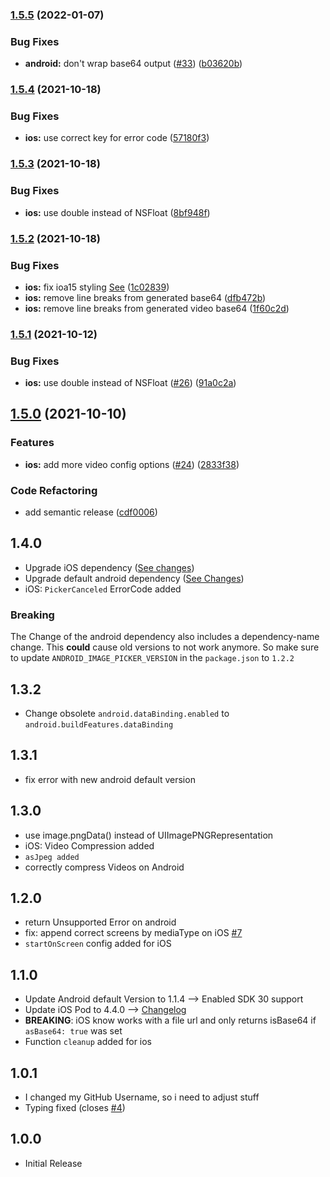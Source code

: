 ### [1.5.5](https://github.com/EinfachHans/cordova-plugin-advanced-imagepicker/compare/V1.5.4...V1.5.5) (2022-01-07)


### Bug Fixes

* **android:** don't wrap base64 output ([#33](https://github.com/EinfachHans/cordova-plugin-advanced-imagepicker/issues/33)) ([b03620b](https://github.com/EinfachHans/cordova-plugin-advanced-imagepicker/commit/b03620b429551c68c939ef484e692a665f3b29ca))

### [1.5.4](https://github.com/EinfachHans/cordova-plugin-advanced-imagepicker/compare/V1.5.3...V1.5.4) (2021-10-18)


### Bug Fixes

* **ios:** use correct key for error code ([57180f3](https://github.com/EinfachHans/cordova-plugin-advanced-imagepicker/commit/57180f356ee2034feedad22a6f0eca21eadd34b1))

### [1.5.3](https://github.com/EinfachHans/cordova-plugin-advanced-imagepicker/compare/V1.5.2...V1.5.3) (2021-10-18)


### Bug Fixes

* **ios:** use double instead of NSFloat ([8bf948f](https://github.com/EinfachHans/cordova-plugin-advanced-imagepicker/commit/8bf948f4af4ed6c686921eb4b1430d403ee2d4a4))

### [1.5.2](https://github.com/EinfachHans/cordova-plugin-advanced-imagepicker/compare/V1.5.1...V1.5.2) (2021-10-18)


### Bug Fixes

* **ios:** fix ioa15 styling [See](https://github.com/Yummypets/YPImagePicker/issues/690) ([1c02839](https://github.com/EinfachHans/cordova-plugin-advanced-imagepicker/commit/1c02839d2e6d9b46a61a532d056f67a5bf2f9561))
* **ios:** remove line breaks from generated base64 ([dfb472b](https://github.com/EinfachHans/cordova-plugin-advanced-imagepicker/commit/dfb472b327696302b8e730b1832b93b78966bcf6))
* **ios:** remove line breaks from generated video base64 ([1f60c2d](https://github.com/EinfachHans/cordova-plugin-advanced-imagepicker/commit/1f60c2ddec3051125c69aa9b3ec3b1fe8b00f081))

### [1.5.1](https://github.com/EinfachHans/cordova-plugin-advanced-imagepicker/compare/V1.5.0...V1.5.1) (2021-10-12)


### Bug Fixes

* **ios:** use double instead of NSFloat ([#26](https://github.com/EinfachHans/cordova-plugin-advanced-imagepicker/issues/26)) ([91a0c2a](https://github.com/EinfachHans/cordova-plugin-advanced-imagepicker/commit/91a0c2af8f7bf38ebec6148720633186e921482d))

## [1.5.0](https://github.com/EinfachHans/cordova-plugin-advanced-imagepicker/compare/V1.4.0...V1.5.0) (2021-10-10)


### Features

* **ios:** add more video config options ([#24](https://github.com/EinfachHans/cordova-plugin-advanced-imagepicker/issues/24)) ([2833f38](https://github.com/EinfachHans/cordova-plugin-advanced-imagepicker/commit/2833f38b35c63afe6eabe5b80ae53c849e4b072d))


### Code Refactoring

* add semantic release ([cdf0006](https://github.com/EinfachHans/cordova-plugin-advanced-imagepicker/commit/cdf0006aea589d9444716b6184f60b8816689ac3))

## 1.4.0
- Upgrade iOS dependency ([See changes](https://github.com/Yummypets/YPImagePicker/releases/tag/4.5.0))
- Upgrade default android dependency ([See Changes](https://github.com/ParkSangGwon/TedImagePicker/releases/tag/1.2.2))
- iOS: `PickerCanceled` ErrorCode added

### Breaking
The Change of the android dependency also includes a dependency-name change. This **could** cause old versions to not work anymore. So make sure to update `ANDROID_IMAGE_PICKER_VERSION` in the `package.json` to `1.2.2`

## 1.3.2
- Change obsolete `android.dataBinding.enabled` to `android.buildFeatures.dataBinding`

## 1.3.1
- fix error with new android default version

## 1.3.0
- use image.pngData() instead of UIImagePNGRepresentation
- iOS: Video Compression added
- `asJpeg added`
- correctly compress Videos on Android

## 1.2.0
- return Unsupported Error on android
- fix: append correct screens by mediaType on iOS [#7](https://github.com/EinfachHans/cordova-plugin-advanced-imagepicker/issues/7)
- `startOnScreen` config added for iOS

## 1.1.0
- Update Android default Version to 1.1.4 --> Enabled SDK 30 support
- Update iOS Pod to 4.4.0 --> [Changelog](https://github.com/Yummypets/YPImagePicker/releases)
- **BREAKING**: iOS know works with a file url and only returns isBase64 if `asBase64: true` was set
- Function `cleanup` added for ios


## 1.0.1
- I changed my GitHub Username, so i need to adjust stuff
- Typing fixed (closes [#4](https://github.com/EinfachHans/cordova-plugin-advanced-imagepicker/issues/4))

## 1.0.0
- Initial Release
